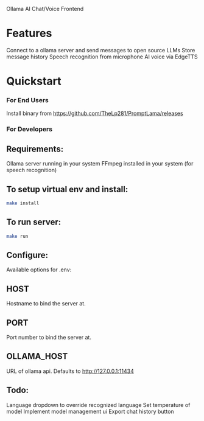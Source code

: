 Ollama AI Chat/Voice Frontend


# Features

Connect to a ollama server and send messages to open source LLMs
Store message history
Speech recognition from microphone
AI voice via EdgeTTS

# Quickstart

### For End Users
Install binary from https://github.com/TheLp281/PromptLama/releases

### For Developers

## Requirements:
Ollama server running in your system
FFmpeg installed in your system (for speech recognition)

## To setup virtual env and install:
``` bash
make install
```

## To run server:
``` bash
make run
```

## Configure:
Available options for .env:

## HOST
Hostname to bind the server at.

## PORT
Port number to bind the server at.

## OLLAMA_HOST
URL of ollama api. Defaults to http://127.0.0.1:11434



## Todo:

Language dropdown to override recognized language
Set temperature of model
Implement model management ui
Export chat history button


